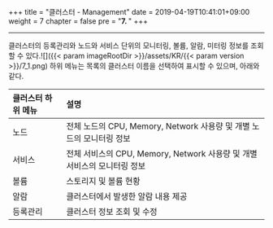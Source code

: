 +++
title = "클러스터 - Management"
date = 2019-04-19T10:41:01+09:00
weight = 7
chapter = false
pre = "<b>7. </b>"
+++

---
클러스터의 등록관리와 노드와 서비스 단위의 모니터링, 볼륨, 알람, 미터링 정보를 조회할 수 있다.![]({{< param imageRootDir >}}/assets/KR/{{< param version >}}/7_1.png)
하위 메뉴는 목록의 클러스터 이름을 선택하여 표시할 수 있으며, 아래와 같다.

| 클러스터 하위 메뉴 | 설명                                                        |
| :------ | :-------------------------------------------------------- |
| 노드      | 전체 노드의 CPU, Memory, Network 사용량 및 개별 노드의 모니터링 정보         |
| 서비스  | 전체 서비스의 CPU, Memory, Network 사용량 및 개별 서비스의 모니터링 정보 |
| 볼륨      | 스토리지 및 볼륨 현황                                           |
| 알람      | 클러스터에서 발생한 알람 내용 제공                                    |
| 등록관리    | 클러스터 정보 조회 및 수정                                     |
